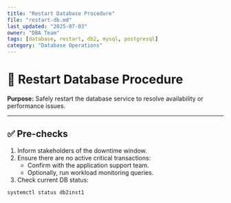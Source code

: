 ```yaml
---
title: "Restart Database Procedure"
file: "restart-db.md"
last_updated: "2025-07-03"
owner: "DBA Team"
tags: [database, restart, db2, mysql, postgresql]
category: "Database Operations"
---
```


# 🔁 Restart Database Procedure

**Purpose:** Safely restart the database service to resolve availability or performance issues.

---

## ✅ Pre-checks

1. Inform stakeholders of the downtime window.
2. Ensure there are no active critical transactions:
   - Confirm with the application support team.
   - Optionally, run workload monitoring queries.
3. Check current DB status:

```bash
systemctl status db2inst1
